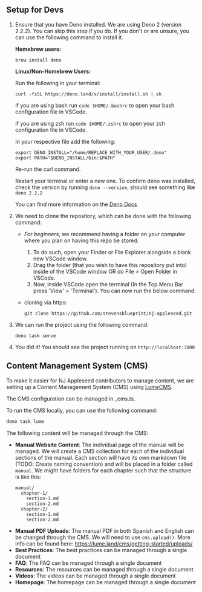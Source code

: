 ## Setup for Devs

1. Ensure that you have Deno installed. We are using Deno 2 (version 2.2.2). You can skip this step if you do. If you don't or are unsure, you can use the following command to install it.

   **Homebrew users:**

   `brew install deno`

   **Linux/Non-Homebrew Users:**

   Run the following in your terminal:

   `curl -fsSL https://deno.land/x/install/install.sh | sh`

   If you are using bash run `code $HOME/.bashrc` to open your bash configuration file in VSCode.

   If you are using zsh run `code $HOME/.zshrc` to open your zsh configuration file in VSCode.

   In your respective file add the following:

   ```
   export DENO_INSTALL="/home/REPLACE_WITH_YOUR_USER/.deno"
   export PATH="$DENO_INSTALL/bin:$PATH"
   ```

   Re-run the curl command.

   Restart your terminal or enter a new one. To confirm deno was installed, check the version by running `deno --version`, should see something like `deno 2.2.2`

   You can find more information on the [Deno Docs](https://docs.deno.com/runtime/manual/getting_started/installation)

2. We need to clone the repository, which can be done with the following command:

   - _For beginners_, we recommend having a folder on your computer where you plan on having this repo be stored.
     1. To do such, open your Finder or File Explorer alongside a blank new VSCode window.
     2. Drag the folder (that you wish to have this repository put into) inside of the VSCode window OR do File > Open Folder in VSCode.
     3. Now, inside VSCode open the terminal (In the Top Menu Bar press 'View' > 'Terminal'). You can now run the below command.
   - cloning via https:

     `git clone https://github.com/stevensblueprint/nj-appleseed.git`

3. We can run the project using the following command:

   `deno task serve`

4. You did it! You should see the project running on `http://localhost:3000`

## Content Management System (CMS)

To make it easier for NJ Appleseed contributors to manage content, we are setting
up a Content Management System (CMS) using [LumeCMS](https://lume.land/cms/).

The CMS configuration can be managed in _cms.ts.

To run the CMS locally, you can use the following command:

```bash
deno task lume
```

The following content will be managed through the CMS:
- **Manual Website Content**: The individual page of the manual will be managed. We will create
a CMS collection for each of the individual sections of the manual. Each section
will have its own markdown file (TODO: Create naming convention) and will be 
placed in a folder called `manual`. We might have folders for each chapter such
that the structure is like this:
  ```
  manual/
    chapter-1/
      section-1.md
      section-2.md
    chapter-2/
      section-1.md
      section-2.md
  ```
- **Manual PDF Uploads**: The manual PDF in both Spanish and English can be 
changed through the CMS. We will need to use `cms.upload()`. More info can be found
here: https://lume.land/cms/getting-started/uploads/ 
- **Best Practices**: The best practices can be managed through a single document
- **FAQ**: The FAQ can be managed through a single document
- **Resources**: The resources can be managed through a single document
- **Videos**: The videos can be managed through a single document
- **Homepage**: The homepage can be managed through a single document
